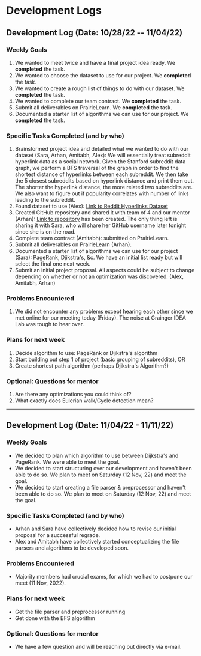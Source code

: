 # Development Logs

## Development Log (Date: 10/28/22 -- 11/04/22)

### Weekly Goals
1. We wanted to meet twice and have a final project idea ready. We **completed** the task.
2. We wanted to choose the dataset to use for our project. We **completed** the task.
3. We wanted to create a rough list of things to do with our dataset. We **completed** the task.
4. We wanted to complete our team contract. We **completed** the task.
5. Submit all deliverables on PrairieLearn. We **completed** the task.
6. Documented a starter list of algorithms we can use for our project. We **completed** the task.

### Specific Tasks Completed (and by who)
1. Brainstormed project idea and detailed what we wanted to do with our dataset (Sara, Arhan, Amitabh, Alex): We will essentially treat subreddit hyperlink data as a social network. Given the Stanford subreddit data graph, we perform a BFS traversal of the graph in order to find the shortest distance of hyperlinks between each subreddit. We then take the 5 closest subreddits based on hyperlink distance and print them out. The shorter the hyperlink distance, the more related two subreddits are. We also want to figure out if popularity correlates with number of links leading to the subreddit.
2. Found dataset to use (Alex): [Link to Reddit Hyperlinks Dataset](http://snap.stanford.edu/data/soc-RedditHyperlinks.html)
3. Created GitHub repository and shared it with team of 4 and our mentor (Arhan): [Link to repository](https://github.com/arhangoyal/CS225-Music-Recommender) has been created. The only thing left is sharing it with Sara, who will share her GitHub username later tonight since she is on the road.
4. Complete team contract (Amitabh): submitted on PrairieLearn.
5. Submit all deliverables on PrairieLearn (Arhan).
6. Documented a starter list of algorithms we can use for our project (Sara): PageRank, Djikstra's, &c. We have an initial list ready but will select the final one next week.
7. Submit an initial project proposal. All aspects could be subject to change depending on whether or not an optimization was discovered. (Alex, Amitabh, Arhan)

### Problems Encountered 
1. We did not encounter any problems except hearing each other since we met online for our meeting today (Friday). The noise at Grainger IDEA Lab was tough to hear over.

### Plans for next week
1. Decide algorithm to use: PageRank or Djikstra's algorithm
2. Start building out step 1 of project (basic grouping of subreddits), OR
3. Create shortest path algorithm (perhaps Djikstra's Algorithm?)

### Optional: Questions for mentor
1. Are there any optimizations you could think of?
2. What exactly does Eulerian walk/Cycle detection mean?

----

## Development Log (Date: 11/04/22 - 11/11/22)

### Weekly Goals
- We decided to plan which algorithm to use between Dijkstra's and PageRank. We were able to meet the goal.
- We decided to start structuring over our development and haven't been able to do so. We plan to meet on Saturday (12 Nov, 22) and meet the goal.
- We decided to start creating a file parser & preprocessor and haven't been able to do so. We plan to meet on Saturday (12 Nov, 22) and meet the goal.

### Specific Tasks Completed (and by who)
- Arhan and Sara have collectively decided how to revise our initial proposal for a successful regrade.
- Alex and Amitabh have collectively started conceptualizing the file parsers and algorithms to be developed soon.

### Problems Encountered 
- Majority members had crucial exams, for which we had to postpone our meet (11 Nov, 2022).

### Plans for next week
- Get the file parser and preprocessor running
- Get done with the BFS algorithm

### Optional: Questions for mentor
- We have a few question and will be reaching out directly via e-mail.